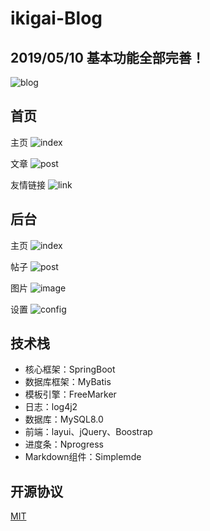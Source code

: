 # ikigai-Blog

## 2019/05/10 基本功能全部完善！

![blog](http://ww1.sinaimg.cn/large/e648b407ly1g2w95x8wahj20fk0ij0u3.jpg)

## 首页

主页
![index](http://ww1.sinaimg.cn/large/e648b407ly1g2x6jnfsm4j21hc0t4jxj.jpg)

文章
![post](http://ww1.sinaimg.cn/large/e648b407ly1g2x6jnfejkj21hc0t4dj1.jpg)

友情链接
![link](http://ww1.sinaimg.cn/large/e648b407ly1g2x6jnfh2ej21hc0t4tbs.jpg)

## 后台

主页
![index](http://ww1.sinaimg.cn/large/e648b407ly1g2wa1bur4yj21hc0t4q51.jpg)

帖子
![post](http://ww1.sinaimg.cn/large/e648b407ly1g2wa1btgchj21hc0t4jsx.jpg)

图片
![image](http://ww1.sinaimg.cn/large/e648b407ly1g2wa1bujw2j21hc0t4jx3.jpg)

设置
![config](http://ww1.sinaimg.cn/large/e648b407ly1g2wa1busjmj21hc0t4abj.jpg)

## 技术栈

* 核心框架：SpringBoot
* 数据库框架：MyBatis
* 模板引擎：FreeMarker
* 日志：log4j2
* 数据库：MySQL8.0
* 前端：layui、jQuery、Boostrap
* 进度条：Nprogress
* Markdown组件：Simplemde

## 开源协议
[MIT](/LICENSE "开源协议")